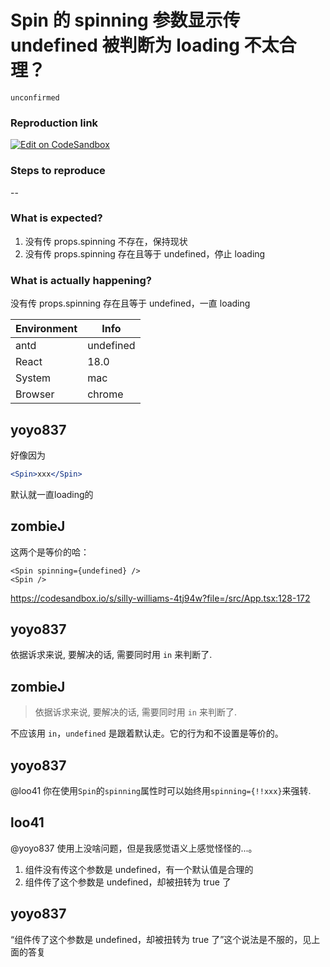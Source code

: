# Spin 的 spinning 参数显示传 undefined 被判断为 loading 不太合理？

`unconfirmed`

### Reproduction link

[![Edit on CodeSandbox](https://codesandbox.io/static/img/play-codesandbox.svg)](https://codesandbox.io/s/admiring-james-vhkwdm?file=/src/App.tsx)

### Steps to reproduce

--

### What is expected?

1.  没有传 props.spinning 不存在，保持现状
2.  没有传 props.spinning 存在且等于 undefined，停止 loading

### What is actually happening?

没有传 props.spinning 存在且等于 undefined，一直 loading

| Environment | Info      |
| ----------- | --------- |
| antd        | undefined |
| React       | 18.0      |
| System      | mac       |
| Browser     | chrome    |

<!-- generated by ant-design-issue-helper. DO NOT REMOVE -->

## yoyo837

好像因为

```jsx
<Spin>xxx</Spin>
```

默认就一直loading的

## zombieJ

这两个是等价的哈：

```tsx
<Spin spinning={undefined} />
<Spin />
```

https://codesandbox.io/s/silly-williams-4tj94w?file=/src/App.tsx:128-172

## yoyo837

依据诉求来说, 要解决的话, 需要同时用 `in` 来判断了.

## zombieJ

> 依据诉求来说, 要解决的话, 需要同时用 `in` 来判断了.

不应该用 `in`，`undefined` 是跟着默认走。它的行为和不设置是等价的。

## yoyo837

@loo41 你在使用`Spin`的`spinning`属性时可以始终用`spinning={!!xxx}`来强转.

## loo41

@yoyo837 使用上没啥问题，但是我感觉语义上感觉怪怪的...。

1.  组件没有传这个参数是 undefined，有一个默认值是合理的
2.  组件传了这个参数是 undefined，却被扭转为 true 了

## yoyo837

“组件传了这个参数是 undefined，却被扭转为 true 了”这个说法是不服的，见上面的答复
